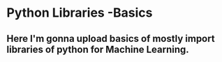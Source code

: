 # Python Libraries -Basics

## Here I'm gonna upload basics of mostly import libraries of python for Machine Learning.
